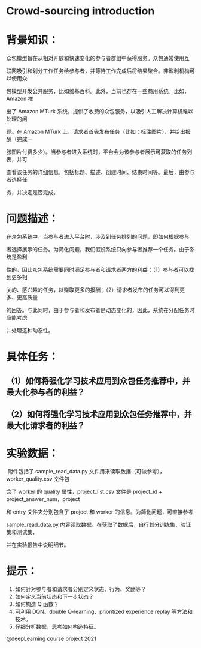 # Crowd-sourcing introduction


# 背景知识：

​		众包模型旨在从相对开放和快速变化的参与者群组中获得服务。众包通常使用互

联网吸引和划分工作任务给参与者，并等待工作完成后将结果聚合。非盈利机构可以使用众

包模型开发公共服务，比如维基百科。此外，当前也存在一些商用系统。比如，Amazon 推

出了 Amazon MTurk 系统，提供了收费的众包服务，以吸引人工解决计算机难以处理的问

题。在 Amazon MTurk 上，请求者首先发布任务（比如：标注图片），并给出报酬（完成一

张图片付费多少）。当参与者进入系统时，平台会为该参与者展示可获取的任务列表，并可

查看该任务的详细信息，包括标题、描述、创建时间、结束时间等。最后，由参与者选择任 

务，并决定是否完成。



# 问题描述：

​		在众包系统中，当参与者进入平台时，涉及到任务排列的问题，即如何根据参与

者选择展示的任务。为简化问题，我们假设系统只向参与者推荐一个任务。由于系统是盈利

性的，因此众包系统需要同时满足参与者和请求者两方的利益：（1）参与者可以找到更多相

关的、感兴趣的任务，以赚取更多的报酬；（2）请求者发布的任务可以得到更多、更高质量

的回答。与此同时，由于参与者和发布者是动态变化的，因此，系统在分配任务时应能考虑

并处理这种动态性。



# 具体任务：

## （1）如何将强化学习技术应用到众包任务推荐中，并最大化**参与者**的利益？

## （2）如何将强化学习技术应用到众包任务推荐中，并最大化**请求者**的利益？



# 实验数据：

​		附件包括了 sample_read_data.py 文件用来读取数据（可做参考），worker_quality.csv 文件包 

含了 worker 的 quality 属性，project_list.csv 文件是 project_id + project_answer_num，project

和 entry 文件夹分别包含了 project 和 worker 的信息。为简化问题，可直接参考

sample_read_data.py 内容读取数据。在获取了数据后，自行划分训练集、验证集和测试集，

并在实验报告中说明细节。



# 提示：

1. 如何针对参与者和请求者分别定义状态、行为、奖励等？ 
2. 如何定义当前状态和下一步状态？
3. 如何构造 Q 函数？
4. 可利用 DQN、double Q-learning、prioritized experience replay 等方法和技术。
5. 仔细分析数据，思考如何构造特征。





@deepLearning course project 2021
